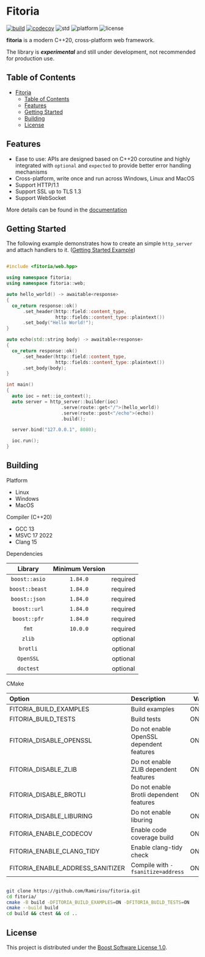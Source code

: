 # Fitoria

[![build](https://github.com/Ramirisu/fitoria/actions/workflows/build_matrix.yml/badge.svg)](https://github.com/Ramirisu/fitoria/actions/workflows/build_matrix.yml)
[![codecov](https://codecov.io/gh/Ramirisu/fitoria/branch/main/graph/badge.svg?token=YDZ6KGEV0A)](https://codecov.io/gh/Ramirisu/fitoria)
![std](https://img.shields.io/badge/std-20-blue.svg)
![platform](https://img.shields.io/badge/platform-windows%2Flinux%2Fmacos-blue)
![license](https://img.shields.io/badge/license-BSL--1.0-blue)

**fitoria** is a modern C++20, cross-platform web framework.

The library is ***experimental*** and still under development, not recommended for production use.

## Table of Contents

- [Fitoria](#fitoria)
  - [Table of Contents](#table-of-contents)
  - [Features](#features)
  - [Getting Started](#getting-started)
  - [Building](#building)
  - [License](#license)

## Features

- Ease to use: APIs are designed based on C++20 coroutine and highly integrated with `optional` and `expected` to provide better error handling mechanisms
- Cross-platform, write once and run across Windows, Linux and MacOS
- Support HTTP/1.1
- Support SSL up to TLS 1.3
- Support WebSocket

More details can be found in the [documentation](https://ramirisu.github.io/fitoria/)

## Getting Started

The following example demonstrates how to create an simple ``http_server`` and attach handlers to it. ([Getting Started Example](https://github.com/Ramirisu/fitoria/blob/main/example/web/getting_started.cpp))

```cpp

#include <fitoria/web.hpp>

using namespace fitoria;
using namespace fitoria::web;

auto hello_world() -> awaitable<response>
{
  co_return response::ok()
      .set_header(http::field::content_type,
                  http::fields::content_type::plaintext())
      .set_body("Hello World!");
}

auto echo(std::string body) -> awaitable<response>
{
  co_return response::ok()
      .set_header(http::field::content_type,
                  http::fields::content_type::plaintext())
      .set_body(body);
}

int main()
{
  auto ioc = net::io_context();
  auto server = http_server::builder(ioc)
                    .serve(route::get<"/">(hello_world))
                    .serve(route::post<"/echo">(echo))
                    .build();

  server.bind("127.0.0.1", 8080);

  ioc.run();
}

```

## Building

Platform

- Linux
- Windows
- MacOS

Compiler (C++20)

- GCC 13
- MSVC 17 2022
- Clang 15

Dependencies

|    Library     | Minimum Version |          |
| :------------: | :-------------: | :------: |
| `boost::asio`  |    `1.84.0`     | required |
| `boost::beast` |    `1.84.0`     | required |
| `boost::json`  |    `1.84.0`     | required |
|  `boost::url`  |    `1.84.0`     | required |
|  `boost::pfr`  |    `1.84.0`     | required |
|     `fmt`      |    `10.0.0`     | required |
|     `zlib`     |                 | optional |
|    `brotli`    |                 | optional |
|   `OpenSSL`    |                 | optional |
|   `doctest`    |                 | optional |

CMake

| Option                           | Description                              | Value  | Default |
| :------------------------------- | :--------------------------------------- | :----: | :-----: |
| FITORIA_BUILD_EXAMPLES           | Build examples                           | ON/OFF |   OFF   |
| FITORIA_BUILD_TESTS              | Build tests                              | ON/OFF |   OFF   |
| FITORIA_DISABLE_OPENSSL          | Do not enable OpenSSL dependent features | ON/OFF |   OFF   |
| FITORIA_DISABLE_ZLIB             | Do not enable ZLIB dependent features    | ON/OFF |   OFF   |
| FITORIA_DISABLE_BROTLI           | Do not enable Brotli dependent features  | ON/OFF |   OFF   |
| FITORIA_DISABLE_LIBURING         | Do not enable liburing                   | ON/OFF |   OFF   |
| FITORIA_ENABLE_CODECOV           | Enable code coverage build               | ON/OFF |   OFF   |
| FITORIA_ENABLE_CLANG_TIDY        | Enable clang-tidy check                  | ON/OFF |   OFF   |
| FITORIA_ENABLE_ADDRESS_SANITIZER | Compile with `-fsanitize=address`        | ON/OFF |   OFF   |

```sh

git clone https://github.com/Ramirisu/fitoria.git
cd fitoria/
cmake -B build -DFITORIA_BUILD_EXAMPLES=ON -DFITORIA_BUILD_TESTS=ON
cmake --build build
cd build && ctest && cd ..

```

## License

This project is distributed under the [Boost Software License 1.0](https://www.boost.org/LICENSE_1_0.txt).
